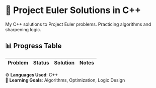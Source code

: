 # 🧠 Project Euler Solutions in C++

My C++ solutions to Project Euler problems. Practicing algorithms and sharpening logic.

## 📊 Progress Table

| Problem | Status | Solution | Notes |
|--------:|:------:|:--------:|:-----:|

⚙️ **Languages Used**: C++  
🧪 **Learning Goals**: Algorithms, Optimization, Logic Design  